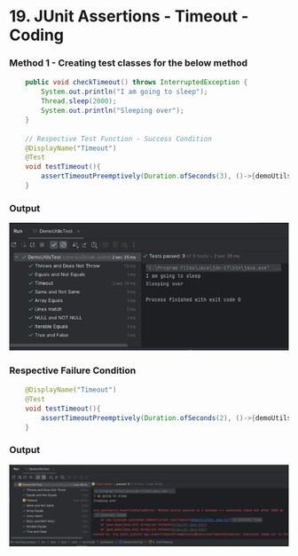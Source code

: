 # 19. JUnit Assertions - Timeout - Coding 

### Method 1 - Creating test classes for the below method 
```Java
    public void checkTimeout() throws InterruptedException {
        System.out.println("I am going to sleep");
        Thread.sleep(2000);
        System.out.println("Sleeping over");
    }

    // Respective Test Function - Success Condition
    @DisplayName("Timeout")
    @Test
    void testTimeout(){
        assertTimeoutPreemptively(Duration.ofSeconds(3), ()->{demoUtils.checkTimeout();}, "Method should execute in 3 seconds");
    }

```
### Output
![Throws Success](../images/19_Timeout_Success.png)


### Respective Failure Condition
```JAva
    @DisplayName("Timeout")
    @Test
    void testTimeout(){
        assertTimeoutPreemptively(Duration.ofSeconds(2), ()->{demoUtils.checkTimeout();}, "Method should execute in 2 seconds");
    }
```
### Output
![Throw Failure](../images/19_Timeout_Failure.png)

